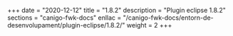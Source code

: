 +++
date        = "2020-12-12"
title       = "1.8.2"
description = "Plugin eclipse 1.8.2"
sections    = "canigo-fwk-docs"
enllac		= "/canigo-fwk-docs/entorn-de-desenvolupament/plugin-eclipse/1.8.2/"
weight		= 2
+++
